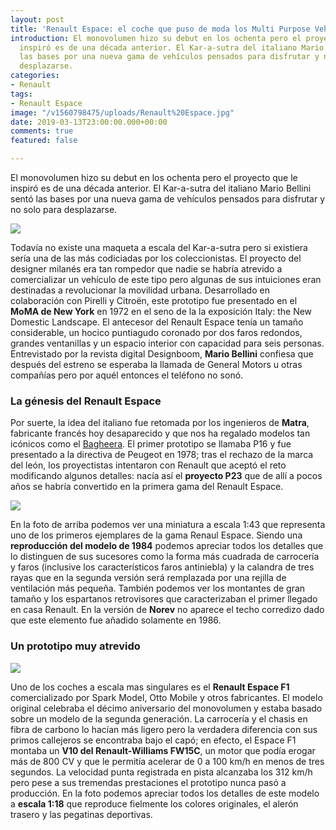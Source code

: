 ```yaml
---
layout: post
title: 'Renault Espace: el coche que puso de moda los Multi Purpose Vehicles'
introduction: El monovolumen hizo su debut en los ochenta pero el proyecto que le
  inspiró es de una década anterior. El Kar-a-sutra del italiano Mario Bellini sentó
  las bases por una nueva gama de vehículos pensados para disfrutar y no solo para
  desplazarse.
categories:
- Renault
tags:
- Renault Espace
image: "/v1560798475/uploads/Renault%20Espace.jpg"
date: 2019-03-13T23:00:00.000+00:00
comments: true
featured: false

---
```

El monovolumen hizo su debut en los ochenta pero el proyecto que le inspiró es de una década anterior. El Kar-a-sutra del italiano Mario Bellini sentó las bases por una nueva gama de vehículos pensados para disfrutar y no solo para desplazarse.

![](/v1560798549/uploads/Kar-a-sutra%201972.jpg)

Todavía no existe una maqueta a escala del Kar-a-sutra pero si existiera sería una de las más codiciadas por los coleccionistas. El proyecto del designer milanés era tan rompedor que nadie se habría atrevido a comercializar un vehículo de este tipo pero algunas de sus intuiciones eran destinadas a revolucionar la movilidad urbana. Desarrollado en colaboración con Pirelli y Citroën, este prototipo fue presentado en el **MoMA de New York** en 1972 en el seno de la la exposición Italy: the New Domestic Landscape. El antecesor del Renault Espace tenía un tamaño considerable, un hocico puntiagudo coronado por dos faros redondos, grandes ventanillas y un espacio interior con capacidad para seis personas. Entrevistado por la revista digital Designboom, **Mario Bellini** confiesa que después del estreno se esperaba la llamada de General Motors u otras compañías pero por aquél entonces el teléfono no sonó.

### La génesis del Renault Espace

Por suerte, la idea del italiano fue retomada por los ingenieros de **Matra**, fabricante francés hoy desaparecido y que nos ha regalado modelos tan icónicos como el [Bagheera](https://www.amazon.es/Matra-Simca-Bagheera-Fundido-Modelismo/dp/B07CHHC9QN/ref=sr_1_1?__mk_es_ES=%C3%85M%C3%85%C5%BD%C3%95%C3%91&crid=4GM5PQRTNSQ8&keywords=matra+bagheera&qid=1559748558&s=toys&sprefix=matra+bagh%2Caps%2C172&sr=1-1 "Matra Bagheera"). El primer prototipo se llamaba P16 y fue presentado a la directiva de Peugeot en 1978; tras el rechazo de la marca del león, los proyectistas intentaron con Renault que aceptó el reto modificando algunos detalles: nacía así el **proyecto P23** que de allí a pocos años se habría convertido en la primera gama del Renault Espace.

![](https://images-na.ssl-images-amazon.com/images/I/611qIYCxFjL.SL1063.jpg)

En la foto de arriba podemos ver una miniatura a escala 1:43 que representa uno de los primeros ejemplares de la gama Renaul Espace. Siendo una **reproducción del modelo de 1984** podemos apreciar todos los detalles que lo distinguen de sus sucesores como la forma más cuadrada de carrocería y faros (inclusive los característicos faros antiniebla) y la calandra de tres rayas que en la segunda versión será remplazada por una rejilla de ventilación más pequeña. También podemos ver los montantes de gran tamaño y los espartanos retrovisores que caracterizaban el primer llegado en casa Renault. En la versión de **Norev** no aparece el techo corredizo dado que este elemento fue añadido solamente en 1986.

### Un prototipo muy atrevido

![](https://images-na.ssl-images-amazon.com/images/I/411fTtqSdIL.jpg)

Uno de los coches a escala mas singulares es el **Renault Espace F1** comercializado por Spark Model, Otto Mobile y otros fabricantes. El modelo original celebraba el décimo aniversario del monovolumen y estaba basado sobre un modelo de la segunda generación. La carrocería y el chasis en fibra de carbono lo hacían más ligero pero la verdadera diferencia con sus primos callejeros se encontraba bajo el capó; en efecto, el Espace F1 montaba un **V10 del Renault-Williams FW15C**, un motor que podía erogar más de 800 CV y que le permitía acelerar de 0 a 100 km/h en menos de tres segundos. La velocidad punta registrada en pista alcanzaba los 312 km/h pero pese a sus tremendas prestaciones el prototipo nunca pasó a producción. En la foto podemos apreciar todos los detalles de este modelo a **escala 1:18**  que reproduce fielmente los colores originales, el alerón trasero y las pegatinas deportivas.
